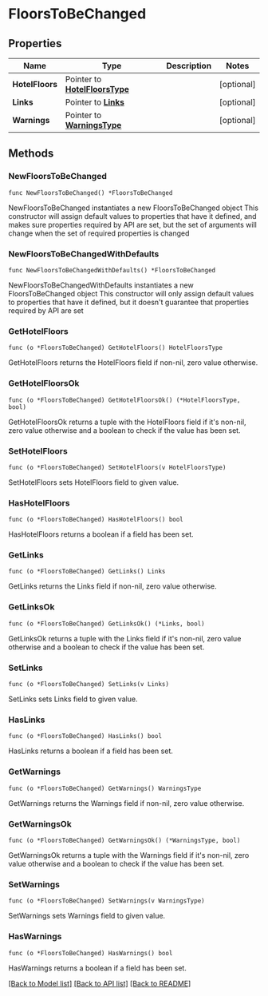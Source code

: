 # FloorsToBeChanged

## Properties

Name | Type | Description | Notes
------------ | ------------- | ------------- | -------------
**HotelFloors** | Pointer to [**HotelFloorsType**](HotelFloorsType.md) |  | [optional] 
**Links** | Pointer to [**Links**](Links.md) |  | [optional] 
**Warnings** | Pointer to [**WarningsType**](WarningsType.md) |  | [optional] 

## Methods

### NewFloorsToBeChanged

`func NewFloorsToBeChanged() *FloorsToBeChanged`

NewFloorsToBeChanged instantiates a new FloorsToBeChanged object
This constructor will assign default values to properties that have it defined,
and makes sure properties required by API are set, but the set of arguments
will change when the set of required properties is changed

### NewFloorsToBeChangedWithDefaults

`func NewFloorsToBeChangedWithDefaults() *FloorsToBeChanged`

NewFloorsToBeChangedWithDefaults instantiates a new FloorsToBeChanged object
This constructor will only assign default values to properties that have it defined,
but it doesn't guarantee that properties required by API are set

### GetHotelFloors

`func (o *FloorsToBeChanged) GetHotelFloors() HotelFloorsType`

GetHotelFloors returns the HotelFloors field if non-nil, zero value otherwise.

### GetHotelFloorsOk

`func (o *FloorsToBeChanged) GetHotelFloorsOk() (*HotelFloorsType, bool)`

GetHotelFloorsOk returns a tuple with the HotelFloors field if it's non-nil, zero value otherwise
and a boolean to check if the value has been set.

### SetHotelFloors

`func (o *FloorsToBeChanged) SetHotelFloors(v HotelFloorsType)`

SetHotelFloors sets HotelFloors field to given value.

### HasHotelFloors

`func (o *FloorsToBeChanged) HasHotelFloors() bool`

HasHotelFloors returns a boolean if a field has been set.

### GetLinks

`func (o *FloorsToBeChanged) GetLinks() Links`

GetLinks returns the Links field if non-nil, zero value otherwise.

### GetLinksOk

`func (o *FloorsToBeChanged) GetLinksOk() (*Links, bool)`

GetLinksOk returns a tuple with the Links field if it's non-nil, zero value otherwise
and a boolean to check if the value has been set.

### SetLinks

`func (o *FloorsToBeChanged) SetLinks(v Links)`

SetLinks sets Links field to given value.

### HasLinks

`func (o *FloorsToBeChanged) HasLinks() bool`

HasLinks returns a boolean if a field has been set.

### GetWarnings

`func (o *FloorsToBeChanged) GetWarnings() WarningsType`

GetWarnings returns the Warnings field if non-nil, zero value otherwise.

### GetWarningsOk

`func (o *FloorsToBeChanged) GetWarningsOk() (*WarningsType, bool)`

GetWarningsOk returns a tuple with the Warnings field if it's non-nil, zero value otherwise
and a boolean to check if the value has been set.

### SetWarnings

`func (o *FloorsToBeChanged) SetWarnings(v WarningsType)`

SetWarnings sets Warnings field to given value.

### HasWarnings

`func (o *FloorsToBeChanged) HasWarnings() bool`

HasWarnings returns a boolean if a field has been set.


[[Back to Model list]](../README.md#documentation-for-models) [[Back to API list]](../README.md#documentation-for-api-endpoints) [[Back to README]](../README.md)


